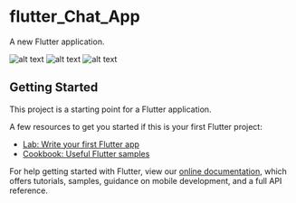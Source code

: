 # flutter_Chat_App

A new Flutter application.

![alt text](https://zupimages.net/up/19/45/w9aq.png)
![alt text](https://zupimages.net/up/19/45/bls3.png)
![alt text](https://zupimages.net/up/19/45/ms2x.png)


## Getting Started

This project is a starting point for a Flutter application.

A few resources to get you started if this is your first Flutter project:

- [Lab: Write your first Flutter app](https://flutter.dev/docs/get-started/codelab)
- [Cookbook: Useful Flutter samples](https://flutter.dev/docs/cookbook)

For help getting started with Flutter, view our
[online documentation](https://flutter.dev/docs), which offers tutorials,
samples, guidance on mobile development, and a full API reference.
